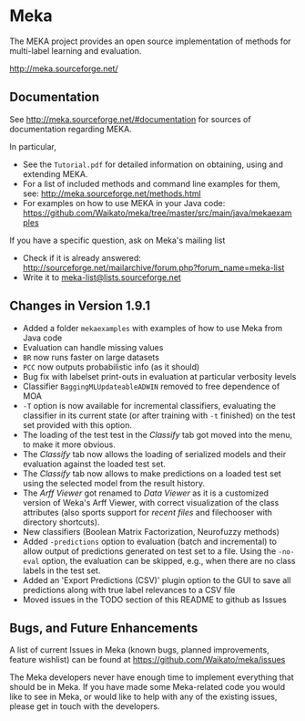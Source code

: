 # Meka

The MEKA project provides an open source implementation of methods for multi-label learning and evaluation.

http://meka.sourceforge.net/

## Documentation

See http://meka.sourceforge.net/#documentation for sources of documentation regarding MEKA.

In particular, 

* See the `Tutorial.pdf` for detailed information on obtaining, using and extending MEKA.
* For a list of included methods and command line examples for them, see: http://meka.sourceforge.net/methods.html
* For examples on how to use MEKA in your Java code: https://github.com/Waikato/meka/tree/master/src/main/java/mekaexamples

If you have a specific question, ask on Meka's mailing list

* Check if it is already answered: http://sourceforge.net/mailarchive/forum.php?forum_name=meka-list
* Write it to meka-list@lists.sourceforge.net

## Changes in Version 1.9.1

* Added a folder `mekaexamples` with examples of how to use Meka from Java code
* Evaluation can handle missing values
* `BR` now runs faster on large datasets
* `PCC` now outputs probabilistic info (as it should)
* Bug fix with labelset print-outs in evaluation at particular verbosity levels
* Classifier `BaggingMLUpdateableADWIN` removed to free dependence of MOA
* `-T` option is now available for incremental classifiers, evaluating the
  classifier in its current state (or after training with `-t` finished) on
  the test set provided with this option.
* The loading of the test test in the *Classify* tab got moved into the menu,
  to make it more obvious.
* The *Classify* tab now allows the loading of serialized models and their
  evaluation against the loaded test set.
* The *Classify* tab now allows to make predictions on a loaded test set
  using the selected model from the result history.
* The *Arff Viewer* got renamed to *Data Viewer* as it is a customized version
  of Weka's Arff Viewer, with correct visualization of the class attributes
  (also sports support for *recent files* and filechooser with directory
  shortcuts).
* New classifiers (Boolean Matrix Factorization, Neurofuzzy methods)
* Added `-predictions` option to evaluation (batch and incremental) to 
  allow output of predictions generated on test set to a file. Using the
  `-no-eval` option, the evaluation can be skipped, e.g., when there are no
  class labels in the test set.
* Added an 'Export Predictions (CSV)' plugin option to the GUI to save
  all predictions along with true label relevances to a CSV file 
* Moved issues in the TODO section of this README to github as Issues

## Bugs, and Future Enhancements

A list of current Issues in Meka (known bugs, planned improvements, feature wishlist) can be found at https://github.com/Waikato/meka/issues

The Meka developers never have enough time to implement everything that should be in Meka. If you have made some Meka-related code you would like to see in Meka, or would like to help with any of the existing issues, please get in touch with the developers. 


